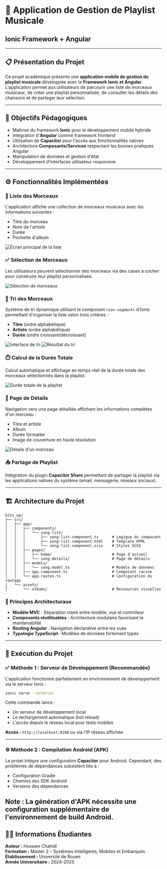 # 🎵 Application de Gestion de Playlist Musicale
## Ionic Framework + Angular

---

## 📋 Présentation du Projet

Ce projet académique présente une **application mobile de gestion de playlist musicale** développée avec le **Framework Ionic et Angular**. L'application permet aux utilisateurs de parcourir une liste de morceaux musicaux, de créer une playlist personnalisée, de consulter les détails des chansons et de partager leur sélection.

---

## 🎯 Objectifs Pédagogiques

- Maîtrise du framework **Ionic** pour le développement mobile hybride
- Intégration d'**Angular** comme framework frontend
- Utilisation de **Capacitor** pour l'accès aux fonctionnalités natives
- Architecture **Composants/Services** respectant les bonnes pratiques Angular
- Manipulation de données et gestion d'état
- Développement d'interfaces utilisateur responsive

---

## ⚙️ Fonctionnalités Implémentées

### 🎼 Liste des Morceaux
L'application affiche une collection de morceaux musicaux avec les informations suivantes :
- Titre du morceau
- Nom de l'artiste
- Durée
- Pochette d'album

![Écran principal de la liste](https://github.com/user-attachments/assets/cd0fe71e-3b84-4b5c-8999-5a329bf14ff2)

### ✅ Sélection de Morceaux
Les utilisateurs peuvent sélectionner des morceaux via des cases à cocher pour construire leur playlist personnalisée.

![Sélection de morceaux](https://github.com/user-attachments/assets/21e35d64-3d51-4869-8749-93a394f34984)

### 🔄 Tri des Morceaux
Système de tri dynamique utilisant le composant `<ion-segment>` d'Ionic permettant d'organiser la liste selon trois critères :
- **Titre** (ordre alphabétique)
- **Artiste** (ordre alphabétique)
- **Durée** (ordre croissant/décroissant)

![Interface de tri](https://github.com/user-attachments/assets/ebff4209-b7ac-4098-b7f4-5b57717db098)
![Résultat du tri](https://github.com/user-attachments/assets/73a95658-8ec2-45df-ac70-6f02809464da)

### ⏱️ Calcul de la Durée Totale
Calcul automatique et affichage en temps réel de la durée totale des morceaux sélectionnés dans la playlist.

![Durée totale de la playlist](https://github.com/user-attachments/assets/e51f56e2-6bae-40ff-8264-d714241731ad)

### 📄 Page de Détails
Navigation vers une page détaillée affichant les informations complètes d'un morceau :
- Titre et artiste
- Album
- Durée formatée
- Image de couverture en haute résolution

![Détails d'un morceau](https://github.com/user-attachments/assets/13cad296-a93b-4468-84ae-95741161181c)

### 📤 Partage de Playlist
Intégration du plugin **Capacitor Share** permettant de partager la playlist via les applications natives du système (email, messagerie, réseaux sociaux).

---

## 🏗️ Architecture du Projet

```
hits_up/
├── src/
│   ├── app/
│   │   ├── components/
│   │   │   └── song-list/
│   │   │       ├── song-list.component.ts      # Logique du composant
│   │   │       ├── song-list.component.html    # Template HTML
│   │   │       └── song-list.component.scss    # Styles SCSS
│   │   ├── pages/
│   │   │   ├── home/                           # Page d'accueil
│   │   │   └── song-details/                   # Page de détails
│   │   ├── models/
│   │   │   └── song.model.ts                   # Modèle de données
│   │   ├── app.component.ts                    # Composant racine
│   │   └── app.routes.ts                       # Configuration du routage
│   └── assets/
│       └── albums/                             # Ressources visuelles
```

### 📐 Principes Architecturaux

- **Modèle MVC** : Séparation claire entre modèle, vue et contrôleur
- **Composants réutilisables** : Architecture modulaire favorisant la maintenabilité
- **Routing Angular** : Navigation déclarative entre les vues
- **Typologie TypeScript** : Modèles de données fortement typés

---

## 🚀 Exécution du Projet

### ✅ **Méthode 1 : Serveur de Développement (Recommandée)**

L'application fonctionne parfaitement en environnement de développement via le serveur Ionic :

```bash
ionic serve --external
```

Cette commande lance :
- Un serveur de développement local
- Le rechargement automatique (hot reload)
- L'accès depuis le réseau local pour tests mobiles

**Accès :** `http://localhost:8100` ou via l'IP réseau affichée

---

### ⚙️ **Méthode 2 : Compilation Android (APK)**

Le projet intègre une configuration **Capacitor** pour Android. Cependant, des problèmes de dépendances subsistent liés à :
- Configuration Gradle
- Chemins des SDK Android
- Versions des dépendances

**Note :** La génération d'APK nécessite une configuration supplémentaire de l'environnement de build Android.
---

## 👨‍💻 Informations Étudiantes

**Auteur :** Hossam Chahidi  
**Formation :** Master 2 – Systèmes Intelligents, Mobiles et Embarqués  
**Établissement :** Université de Rouen  
**Année Universitaire :** 2024-2025
